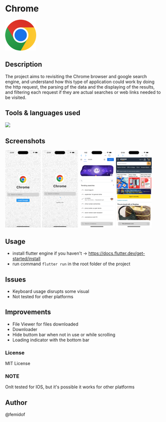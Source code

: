# Chrome

<img height="100" src="assets/chrome-logo.png?raw=true"/>

## Description

The project aims to revisiting the Chrome browser and google search engine, and understand how this type of application could work by doing the http request, the parsing pf the data and the displaying of the results, and filtering each request if they are actual searches or web links needed to be visited.

## Tools & languages used

<img  src="https://skillicons.dev/icons?i=flutter,dart"/>

## Screenshots

<img height="250" src="screenshots/screen.png?raw=true"/>
<img height="250" src="screenshots/screen0.png?raw=true"/>
<img height="250" src="screenshots/screen1.png?raw=true"/>
<img height="250" src="screenshots/screen2.png?raw=true"/>

## Usage

- install flutter engine if you haven't -> https://docs.flutter.dev/get-started/install
- run command `flutter run` in the root folder of the project

## Issues

- Keyboard usage disrupts some visual
- Not tested for other platforms

## Improvements

- File Viewer for files downloaded
- Downloader
- Hide buttom bar when not in use or while scrolling
- Loading indicator with the bottom bar

### License

MIT License

### NOTE

Onlt tested for IOS, but it's possible it works for other platforms

## Author

@femidof
